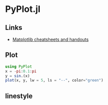 # PyPlot.jl

## Links
- [Matplotlib cheatsheets and handouts](https://matplotlib.org/cheatsheets/)

## Plot
```julia
using PyPlot
x = -pi:0.1:pi
y = sin.(x)
plot(x, y, lw = 5, ls = "--", color="green")
```

## linestyle 
